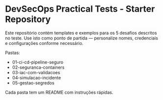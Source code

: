 # DevSecOps Practical Tests - Starter Repository

Este repositório contém templates e exemplos para os 5 desafios descritos no teste.
Use isto como ponto de partida — personalize nomes, credenciais e configurações conforme necessário.

Pastas:
- 01-ci-cd-pipeline-seguro
- 02-seguranca-containers
- 03-iac-com-validacoes
- 04-simulacao-incidente
- 05-gestao-segredos

Cada pasta tem um README com instruções rápidas.
